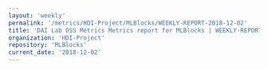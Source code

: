 ```yaml
---
layout: 'weekly'
permalink: '/metrics/HDI-Project/MLBlocks/WEEKLY-REPORT-2018-12-02'
title: 'DAI Lab OSS Metrics Metrics report for MLBlocks | WEEKLY-REPORT-2018-12-02'
organization: 'HDI-Project'
repository: 'MLBlocks'
current_date: '2018-12-02'
---
```


